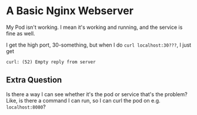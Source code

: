 # A Basic Nginx Webserver

My Pod isn't working. I mean it's working and running,
and the service is fine as well.

I get the high port, 30-something, but when I do `curl localhost:30???`,
I just get

```
curl: (52) Empty reply from server
```

## Extra Question

Is there a way I can see whether it's the pod or service that's the problem?
Like, is there a command I can run,
so I can curl the pod on e.g. `localhost:8080`?
